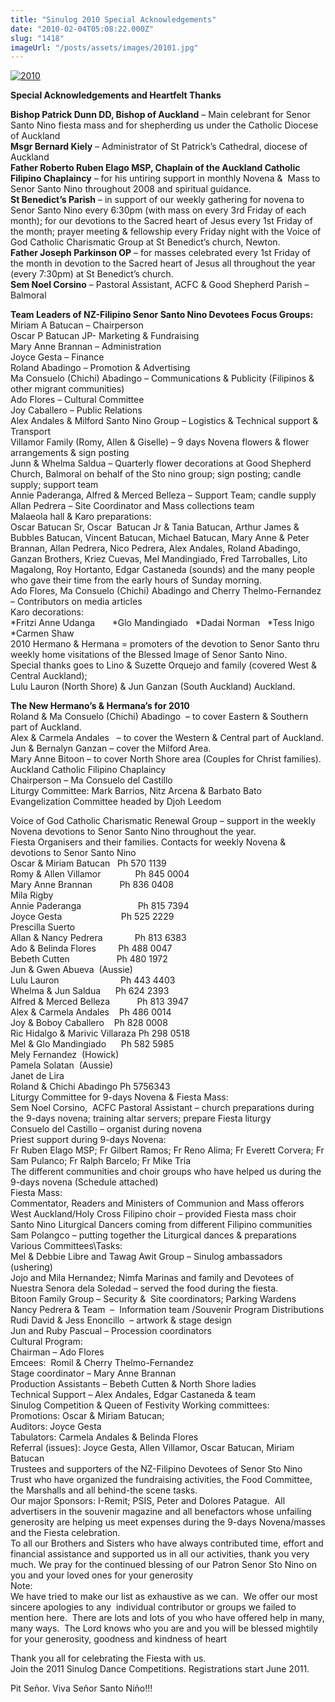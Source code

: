 ```yaml
---
title: "Sinulog 2010 Special Acknowledgements"
date: "2010-02-04T05:08:22.000Z"
slug: "1418"
imageUrl: "/posts/assets/images/20101.jpg"
---
```


[![](https://i0.wp.com/santonino-nz.org/wp-content/uploads/2011/09/20101.jpg?resize=651%2C148 "2010")](https://i0.wp.com/santonino-nz.org/wp-content/uploads/2011/09/20101.jpg)

**Special Acknowledgements and Heartfelt Thanks**

**Bishop Patrick Dunn DD, Bishop of Auckland** – Main celebrant for Senor Santo Nino fiesta mass and for shepherding us under the Catholic Diocese of Auckland  
**Msgr Bernard Kiely** – Administrator of St Patrick’s Cathedral, diocese of  Auckland  
**Father Roberto Ruben Elago MSP, Chaplain of the Auckland Catholic Filipino Chaplaincy** – for his untiring support in monthly Novena &  Mass to Senor Santo Nino throughout 2008 and spiritual guidance.  
**St Benedict’s Parish** – in support of our weekly gathering for novena to Senor Santo Nino every 6:30pm (with mass on every 3rd Friday of each month); for our devotions to the Sacred heart of Jesus every 1st Friday of the month; prayer meeting & fellowship every Friday night with the Voice of God Catholic Charismatic Group at St Benedict’s church, Newton.  
**Father Joseph Parkinson OP** – for masses celebrated every 1st Friday of the month in devotion to the Sacred heart of Jesus all throughout the year (every 7:30pm) at St Benedict’s church.  
**Sem Noel Corsino** – Pastoral Assistant, ACFC & Good Shepherd Parish – Balmoral

**Team Leaders of NZ-Filipino Senor Santo Nino Devotees Focus Groups:**  
Miriam A Batucan – Chairperson  
Oscar P Batucan JP- Marketing & Fundraising  
Mary Anne Brannan – Administration  
Joyce Gesta – Finance  
Roland Abadingo – Promotion & Advertising  
Ma Consuelo (Chichi) Abadingo – Communications & Publicity (Filipinos & other migrant communities)  
Ado Flores – Cultural Committee  
Joy Caballero – Public Relations  
Alex Andales & Milford Santo Nino Group – Logistics & Technical support & Transport  
Villamor Family (Romy, Allen & Giselle) – 9 days Novena flowers & flower arrangements & sign posting  
Junn & Whelma Saldua – Quarterly flower decorations at Good Shepherd Church, Balmoral on behalf of the Sto nino group; sign posting; candle supply; support team  
Annie Paderanga, Alfred & Merced Belleza – Support Team; candle supply  
Allan Pedrera – Site Coordinator and Mass collections team  
Malaeola hall & Karo preparations:  
Oscar Batucan Sr, Oscar  Batucan Jr & Tania Batucan, Arthur James & Bubbles Batucan, Vincent Batucan, Michael Batucan, Mary Anne & Peter Brannan, Allan Pedrera, Nico Pedrera, Alex Andales, Roland Abadingo, Ganzan Brothers, Kriez Cuevas, Mel Mandingiado, Fred Tarroballes, Lito Magalong, Roy Hortanto, Edgar Castaneda (sounds) and the many people who gave their time from the early hours of Sunday morning.  
Ado Flores, Ma Consuelo (Chichi) Abadingo and Cherry Thelmo-Fernandez – Contributors on media articles  
Karo decorations:  
\*Fritzi Anne Udanga       \*Glo Mandingiado   \*Dadai Norman   \*Tess Inigo   \*Carmen Shaw  
2010 Hermano & Hermana = promoters of the devotion to Senor Santo thru weekly home visitations of the Blessed Image of Senor Santo Nino.  
Special thanks goes to Lino & Suzette Orquejo and family (covered West & Central Auckland);  
Lulu Lauron (North Shore) & Jun Ganzan (South Auckland) Auckland.

**The New Hermano’s & Hermana’s for 2010**  
Roland & Ma Consuelo (Chichi) Abadingo  – to cover Eastern & Southern part of Auckland.  
Alex & Carmela Andales   – to cover the Western & Central part of Auckland.  
Jun & Bernalyn Ganzan – cover the Milford Area.  
Mary Anne Bitoon – to cover North Shore area (Couples for Christ families).  
Auckland Catholic Filipino Chaplaincy  
Chairperson – Ma Consuelo del Castillo  
Liturgy Committee: Mark Barrios, Nitz Arcena & Barbato Bato  
Evangelization Committee headed by Djoh Leedom

Voice of God Catholic Charismatic Renewal Group – support in the weekly Novena devotions to Senor Santo Nino throughout the year.  
Fiesta Organisers and their families. Contacts for weekly Novena & devotions to Senor Santo Nino  
Oscar & Miriam Batucan   Ph 570 1139  
Romy & Allen Villamor              Ph 845 0004  
Mary Anne Brannan           Ph 836 0408  
Mila Rigby  
Annie Paderanga                       Ph 815 7394  
Joyce Gesta                        Ph 525 2229  
Prescilla Suerto  
Allan & Nancy Pedrera             Ph 813 6383  
Ado & Belinda Flores         Ph 488 0047  
Bebeth Cutten                   Ph 480 1972  
Jun & Gwen Abueva  (Aussie)  
Lulu Lauron                         Ph 443 4403  
Whelma & Jun Saldua      Ph 624 2393  
Alfred & Merced Belleza           Ph 813 3947  
Alex & Carmela Andales    Ph 486 0014  
Joy & Boboy Caballero    Ph 828 0008  
Ric Hidalgo & Marivic Villaraza Ph 298 0518  
Mel & Glo Mandingiado      Ph 582 5985  
Mely Fernandez  (Howick)  
Pamela Solatan  (Aussie)  
Janet de Lira  
Roland & Chichi Abadingo Ph 5756343  
Liturgy Committee for 9-days Novena & Fiesta Mass:  
Sem Noel Corsino,  ACFC Pastoral Assistant – church preparations during the 9-days novena; training altar servers; prepare Fiesta liturgy  
Consuelo del Castillo – organist during novena  
Priest support during 9-days Novena:  
Fr Ruben Elago MSP; Fr Gilbert Ramos; Fr Reno Alima; Fr Everett Corvera; Fr Sam Pulanco; Fr Ralph Barcelo; Fr Mike Tria  
The different communities and choir groups who have helped us during the 9-days novena (Schedule attached)  
Fiesta Mass:  
Commentator, Readers and Ministers of Communion and Mass offerors  
West Auckland/Holy Cross Filipino choir – provided Fiesta mass choir  
Santo Nino Liturgical Dancers coming from different Filipino communities  
Sam Polangco – putting together the Liturgical dances & preparations  
Various Committees\\Tasks:  
Mel & Debbie Libre and Tawag Awit Group – Sinulog ambassadors (ushering)  
Jojo and Mila Hernandez; Nimfa Marinas and family and Devotees of Nuestra Senora dela Soledad – served the food during the fiesta.  
Bitoon Family Group – Security &  Site coordinators; Parking Wardens  
Nancy Pedrera & Team  –  Information team /Souvenir Program Distributions  
Rudi David & Jess Enoncillo  – artwork & stage design  
Jun and Ruby Pascual – Procession coordinators  
Cultural Program:  
Chairman – Ado Flores  
Emcees:  Romil & Cherry Thelmo-Fernandez  
Stage coordinator – Mary Anne Brannan  
Production Assistants – Bebeth Cutten & North Shore ladies  
Technical Support – Alex Andales, Edgar Castaneda & team  
Sinulog Competition & Queen of Festivity Working committees:  
Promotions: Oscar & Miriam Batucan;  
Auditors: Joyce Gesta  
Tabulators: Carmela Andales & Belinda Flores  
Referral (issues): Joyce Gesta, Allen Villamor, Oscar Batucan, Miriam Batucan  
Trustees and supporters of the NZ-Filipino Devotees of Senor Sto Nino Trust who have organized the fundraising activities, the Food Committee, the Marshalls and all behind-the scene tasks.  
Our major Sponsors: I-Remit; PSIS, Peter and Dolores Patague.  All advertisers in the souvenir magazine and all benefactors whose unfailing generosity are helping us meet expenses during the 9-days Novena/masses and the Fiesta celebration.  
To all our Brothers and Sisters who have always contributed time, effort and financial assistance and supported us in all our activities, thank you very much. We pray for the continued blessing of our Patron Senor Sto Nino on you and your loved ones for your generosity  
Note:  
We have tried to make our list as exhaustive as we can.  We offer our most sincere apologies to any  individual contributor or groups we failed to mention here.  There are lots and lots of you who have offered help in many, many ways.  The Lord knows who you are and you will be blessed mightily for your generosity, goodness and kindness of heart

Thank you all for celebrating the Fiesta with us.  
Join the 2011 Sinulog Dance Competitions. Registrations start June 2011.

Pit Señor. Viva Señor Santo Niño!!!